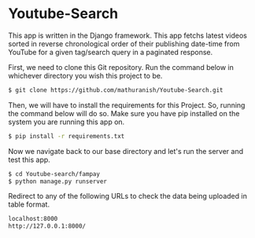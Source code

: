 # Youtube-Search
This app is written in the Django framework. This app fetchs latest videos sorted in reverse chronological order of their publishing date-time from YouTube for a given tag/search query in a paginated response.

First, we need to clone this Git repository. Run the command below in whichever directory you wish this project to be. 

```sh
$ git clone https://github.com/mathuranish/Youtube-Search.git
```
Then, we will have to install the requirements for this Project. So, running the command below will do so. Make sure you have pip installed on the system you are running this app on.  

```sh
$ pip install -r requirements.txt
```
Now we navigate back to our base directory and let's run the server and test this app. 

```sh
$ cd Youtube-search/fampay
$ python manage.py runserver
```
Redirect to any of the following URLs to check the data being uploaded in table format. 

```sh
localhost:8000
http://127.0.0.1:8000/
```
